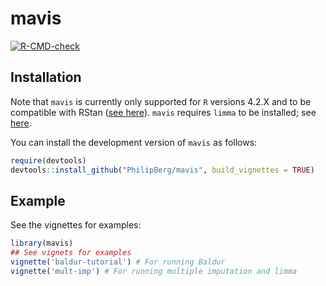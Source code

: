 
# mavis

<!-- badges: start -->
[![R-CMD-check](https://github.com/PhilipBerg/mavis/actions/workflows/R-CMD-check.yaml/badge.svg)](https://github.com/PhilipBerg/mavis/actions/workflows/R-CMD-check.yaml)
<!-- badges: end -->

## Installation
Note that `mavis` is currently only supported for `R` versions 4.2.X and to be compatible with RStan ([see here](https://blog.mc-stan.org/2022/04/26/stan-r-4-2-on-windows/)).
`mavis` requires `limma` to be installed; see [here](http://bioconductor.org/packages/release/bioc/html/limma.html).

You can install the development version of `mavis` as follows:

``` r
require(devtools)
devtools::install_github("PhilipBerg/mavis", build_vignettes = TRUE)
```

## Example

See the vignettes for examples:

``` r
library(mavis)
## See vignets for examples
vignette('baldur-tutorial') # For running Baldur
vignette('mult-imp') # For running multiple imputation and limma
```
